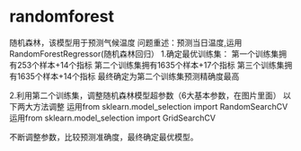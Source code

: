 # randomforest
随机森林，该模型用于预测气候温度
问题重述：预测当日温度,运用RandomForestRegressor(随机森林回归）
1.确定最优训练集：
第一个训练集拥有253个样本+14个指标
第二个训练集拥有1635个样本+17个指标
第三个训练集拥有1635个样本+14个指标
最终确定为第二个训练集预测精确度最高
	
2.利用第二个训练集，调整随机森林模型超参数（6大基本参数，在图片里面）
以下两大方法调整
运用from sklearn.model_selection import RandomSearchCV
运用from sklearn.model_selection import GridSearchCV
	
不断调整参数，比较预测准确度，最终确定最优模型。

